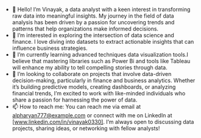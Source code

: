 - 👋 Hello! I’m Vinayak, a data analyst with a keen interest in transforming raw data into meaningful insights. My journey in the field of data analysis has been driven by a passion for uncovering trends and patterns that help organizations make informed decisions.
- 👀 I’m interested in exploring the intersection of data science and finance. I love diving into datasets to extract actionable insights that can influence business strategies.
- 🌱 I’m currently learning advanced techniques data visualization tools.I believe that mastering libraries such as Power Bi and tools like Tableau will enhance my ability to tell compelling stories through data.
- 💞️ I’m looking to collaborate on projects that involve data-driven decision-making, particularly in finance and business analytics. Whether it’s building predictive models, creating dashboards, or analyzing financial trends, I’m excited to work with like-minded individuals who share a passion for harnessing the power of data.
- 📫 How to reach me: You can reach me via email at alpharyan777@example.com or connect with me on LinkedIn at [www.linkedin.com/in/vinayak0330]. I’m always open to discussing data projects, sharing ideas, or networking with fellow analysts!

<!---
Vinayak-alt-hash/Vinayak-alt-hash is a ✨ special ✨ repository because its `README.md` (this file) appears on your GitHub profile.
You can click the Preview link to take a look at your changes.
--->
